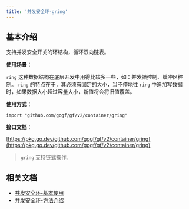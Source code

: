 ```yaml
---
title: '并发安全环-gring'
---
```


## 基本介绍

支持并发安全开关的环结构，循环双向链表。

**使用场景**：

`ring` 这种数据结构在底层开发中用得比较多一些，如：并发锁控制、缓冲区控制。 `ring` 的特点在于，其必须有固定的大小，当不停地往 `ring` 中追加写数据时，如果数据大小超过容量大小，新值将会将旧值覆盖。

**使用方式**：

```
import "github.com/gogf/gf/v2/container/gring"
```

**接口文档**：

[https://pkg.go.dev/github.com/gogf/gf/v2/container/gring](https://pkg.go.dev/github.com/gogf/gf/v2/container/gring)

> `gring` 支持链式操作。

## 相关文档

- [并发安全环-基本使用](/docs/组件列表/数据结构/并发安全环-gring/并发安全环-基本使用)
- [并发安全环-方法介绍](/docs/组件列表/数据结构/并发安全环-gring/并发安全环-方法介绍)